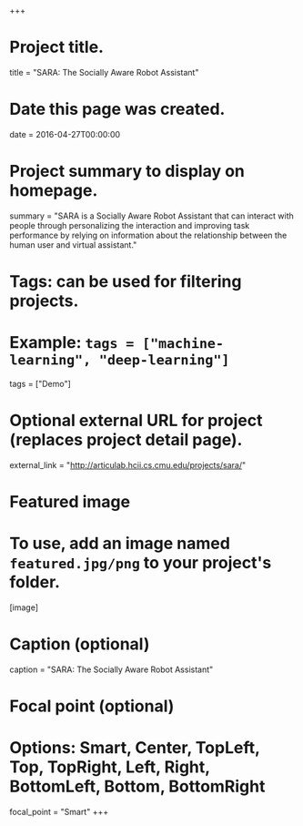 +++
# Project title.
title = "SARA: The Socially Aware Robot Assistant"

# Date this page was created.
date = 2016-04-27T00:00:00

# Project summary to display on homepage.
summary = "SARA is a Socially Aware Robot Assistant that can interact with people through personalizing the interaction and improving task performance by relying on information about the relationship between the human user and virtual assistant."

  

# Tags: can be used for filtering projects.
# Example: `tags = ["machine-learning", "deep-learning"]`
tags = ["Demo"]

# Optional external URL for project (replaces project detail page).
external_link = "http://articulab.hcii.cs.cmu.edu/projects/sara/"

# Featured image
# To use, add an image named `featured.jpg/png` to your project's folder. 
[image]
  # Caption (optional)
  caption = "SARA: The Socially Aware Robot Assistant"

  # Focal point (optional)
  # Options: Smart, Center, TopLeft, Top, TopRight, Left, Right, BottomLeft, Bottom, BottomRight
  focal_point = "Smart"
+++
